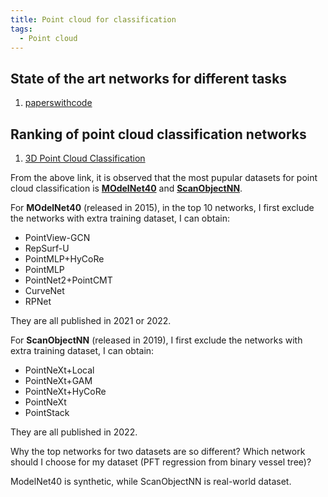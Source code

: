 ```yaml
---
title: Point cloud for classification
tags:
  - Point cloud
---
```


## State of the art networks for different tasks
1. [paperswithcode](https://paperswithcode.com/sota)


## Ranking of point cloud classification networks
1. [3D Point Cloud Classification](https://paperswithcode.com/task/3d-point-cloud-classification)

From the above link, it is observed that the most pupular datasets for point cloud classification is [**MOdelNet40**](https://modelnet.cs.princeton.edu/) and [**ScanObjectNN**](https://hkust-vgd.github.io/scanobjectnn/).

For **MOdelNet40** (released in 2015), in the top 10 networks, I first exclude the networks with extra training dataset, I can obtain:
- PointView-GCN
- RepSurf-U
- PointMLP+HyCoRe
- PointMLP
- PointNet2+PointCMT
- CurveNet
- RPNet

They are all published in 2021 or 2022.

For **ScanObjectNN** (released in 2019), I first exclude the networks with extra training dataset, I can obtain:
- PointNeXt+Local
- PointNeXt+GAM
- PointNeXt+HyCoRe
- PointNeXt
- PointStack

They are all published in 2022.

Why the top networks for two datasets are so different? Which network should I choose for my dataset (PFT regression from binary vessel tree)?

ModelNet40 is synthetic, while ScanObjectNN is real-world dataset.



